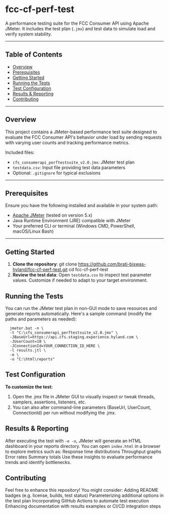 # fcc-cf-perf-test

A performance testing suite for the FCC Consumer API using Apache JMeter. It includes the test plan (`.jmx`) and test data to simulate load and verify system stability.

---

##  Table of Contents

- [Overview](#overview)  
- [Prerequisites](#prerequisites)  
- [Getting Started](#getting-started)  
- [Running the Tests](#running-the-tests)  
- [Test Configuration](#test-configuration)  
- [Results & Reporting](#results--reporting)  
- [Contributing](#contributing) 


---

## Overview

This project contains a JMeter-based performance test suite designed to evaluate the FCC Consumer API's behavior under load by sending requests with varying user counts and tracking performance metrics.

Included files:
- `cfs_consumerapi_perftestsuite_v2.0.jmx`: JMeter test plan  
- `testdata.csv`: Input file providing test data parameters  
- Optional: `.gitignore` for typical exclusions

---

## Prerequisites

Ensure you have the following installed and available in your system path:

- [Apache JMeter](https://jmeter.apache.org/) (tested on version 5.x)  
- Java Runtime Environment (JRE) compatible with JMeter  
- Your preferred CLI or terminal (Windows CMD, PowerShell, macOS/Linux Bash)

---

## Getting Started

1. **Clone the repository**:
	   git clone https://github.com/brati-biswas-hyland/fcc-cf-perf-test.git
	   cd fcc-cf-perf-test
2. **Review the test data**:
	Open `testdata.csv` to inspect test parameter values. Customize if needed to adapt to your target environment.

## Running the Tests

You can run the JMeter test plan in non-GUI mode to save resources and generate reports automatically. Here's a sample command (modify the paths and parameters as needed):

	  jmeter.bat -n \
	  -t "C:\cfs_consumerapi_perftestsuite_v2.0.jmx" \
	  -JBaseUrl=https://api.cfs.staging.experience.hyland.com \
	  -JUserCount=10 \
	  -JConnectionId=YOUR_CONNECTION_ID_HERE \
	  -l results.jtl \
	  -e \
	  -o "C:\html\reports"

## Test Configuration

**To customize the test:**
1. Open the .jmx file in JMeter GUI to visually inspect or tweak threads, samplers, assertions, listeners, etc.
2. You can also alter command-line parameters (BaseUrl, UserCount, ConnectionId) per run without modifying the .jmx.

## Results & Reporting

After executing the test with `-e -o`, JMeter will generate an HTML dashboard in your reports directory. You can open `index.html` in a browser to explore metrics such as:
Response time distributions
Throughput graphs
Error rates
Summary totals
Use these insights to evaluate performance trends and identify bottlenecks.

## Contributing

Feel free to enhance this repository! You might consider:
Adding README badges (e.g. license, builds, test status)
Parameterizing additional options in the test plan
Incorporating GitHub Actions to automate test execution
Enhancing documentation with results examples or CI/CD integration steps